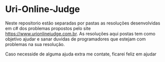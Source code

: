 # Uri-Online-Judge

 
Neste repositorio estão separadas por pastas as resoluções desenvolvidas em c# dos problemas propostos pelo site https://www.urionlinejudge.com.br.
As resoluções aqui postas tem como objetivo ajudar e sanar duvidas de programadores que estejam com problemas na sua resolução.

Caso necesside de alguma ajuda extra me contate, ficarei feliz em ajudar 
